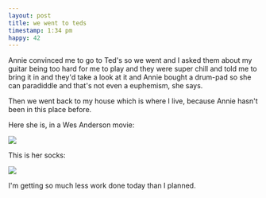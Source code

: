 ```yaml
---
layout: post
title: we went to teds
timestamp: 1:34 pm
happy: 42
---
```


Annie convinced me to go to Ted's so we went and I asked them about my guitar being too hard for me to play and they were super chill and told me to bring it in and they'd take a look at it and Annie bought a drum-pad so she can paradiddle and that's not even a euphemism, she says.

Then we went back to my house which is where I live, because Annie hasn't been in this place before.

Here she is, in a Wes Anderson movie:

![](https://lh3.googleusercontent.com/txy4Llqlc7mhEfJx1ACmKuWlMBJlG_2YptNDqtgPTUCjDs7rbVVriYnGHXFuvf1liFqr4nRDBJQwDbZ4ZF6mdbDuI4e-Bku_FyVJ1IzoW6TUXDItUdAtZ6YWuhBLEwX1ORlddGzjPCHeQHix9UR0a2u9VFQ7e8-wj19HDOwYfBsXQUucNOY71dC5hHoHgsXMHyTMlQK7V7tw1UCcSQp_Dm87o9kmZ1ycZ-KV5xDUTiv4DjWng7fVzjk-ic4UAEtPzy3eFjcO8IHnSmbSL59XgGVdG9v5iygk7e7W3HLa4z7XGoi3i0pXb1QLOMBVGv6V36zQZDWL2JflPI1jv1oNOMxxaVqNmA_v7GxegjA37oHNq_XIFLzovUmMtk8EtClYgRHVBybWZE21LzJ7rpleMBtAKdGnqrhK3JxddrR9gHo0YLbX1eej6vD6-NOuFXKA8QFCyWehoxLDc2iSY-e_iQHvBTRruyrVYPNf2XlyKl-6dzZU-7DGa_nFu-KH8mcLleRGp-kwE9KKVmMQCnTYM6GZ_K7Eo2EQ5BZt5jr-4X4-5kQE-3hJbS7lP6o4ghfmcP8TvmX79yhhLX_nsrzTaSV9xyd6FyEwValY737quVfranl6wA=w603-h803-no)

This is her socks:

![](https://lh3.googleusercontent.com/JF9JuaWLh2hjPvOzqz4A2uCkdsaX0IiFOsK0Q1zs_38J11WqndiF4KK9WqS7PtouImT3Ntf07i8osgR2jts2MO15Cbeyjk5fj2b98oFIs4Vehgyew2_8VtuezRU8CUt4HD4zE_f1XUzdar482XIOkmGhVunWI83m8p4tGb88G76pDL56nDtkfCOERxIoARtdnnbjFIufqFVPxOcsW2zhvvxrdsMbhGD3WOpUPWKBSs-Z0SjN-xHTg6n1z9Kf2Av6a_9qNgNp-TWwWRFwqUHcF3avQBPJ6gi1b3ZdiSW2CeKFWgnNjF1pX7Fh8XctkuHw73RlVQs36E9Gnjb-6n9REPay3dxC-CzcDB_mDbTq3pjwdK3SMBCWrUjWquCROxbP2lySogSpe-X5e8fQN0-0kjcOLTH5OVsLTVgiXa8u3wKJodtC9yDPCbY-vY9hNvaR4AbKN8OWouoEpUpl-AobTn1F4sevBJ4W11hrCxPcvj8Nqgb_Qh-Ser8nGup5VXgjo4NMBnOW6ghH_sMGZqY-VdnYtGmHv16vtTdSrbGaqXGx2VyT50G_JRSx7RQzwWgYI10RMaB7J04RQelFuUcG9VGRajJrMMakGyIVY8z5pNAjI0vrnw=w603-h803-no)

I'm getting so much less work done today than I planned.
